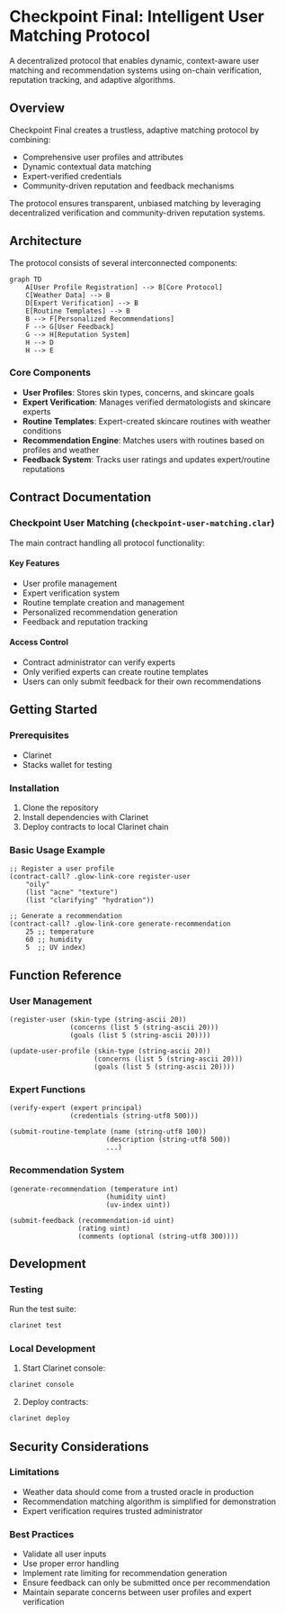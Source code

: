 # Checkpoint Final: Intelligent User Matching Protocol

A decentralized protocol that enables dynamic, context-aware user matching and recommendation systems using on-chain verification, reputation tracking, and adaptive algorithms.

## Overview

Checkpoint Final creates a trustless, adaptive matching protocol by combining:
- Comprehensive user profiles and attributes
- Dynamic contextual data matching
- Expert-verified credentials
- Community-driven reputation and feedback mechanisms

The protocol ensures transparent, unbiased matching by leveraging decentralized verification and community-driven reputation systems.

## Architecture

The protocol consists of several interconnected components:

```mermaid
graph TD
    A[User Profile Registration] --> B[Core Protocol]
    C[Weather Data] --> B
    D[Expert Verification] --> B
    E[Routine Templates] --> B
    B --> F[Personalized Recommendations]
    F --> G[User Feedback]
    G --> H[Reputation System]
    H --> D
    H --> E
```

### Core Components
- **User Profiles**: Stores skin types, concerns, and skincare goals
- **Expert Verification**: Manages verified dermatologists and skincare experts
- **Routine Templates**: Expert-created skincare routines with weather conditions
- **Recommendation Engine**: Matches users with routines based on profiles and weather
- **Feedback System**: Tracks user ratings and updates expert/routine reputations

## Contract Documentation

### Checkpoint User Matching (`checkpoint-user-matching.clar`)

The main contract handling all protocol functionality:

#### Key Features
- User profile management
- Expert verification system
- Routine template creation and management
- Personalized recommendation generation
- Feedback and reputation tracking

#### Access Control
- Contract administrator can verify experts
- Only verified experts can create routine templates
- Users can only submit feedback for their own recommendations

## Getting Started

### Prerequisites
- Clarinet
- Stacks wallet for testing

### Installation
1. Clone the repository
2. Install dependencies with Clarinet
3. Deploy contracts to local Clarinet chain

### Basic Usage Example
```clarity
;; Register a user profile
(contract-call? .glow-link-core register-user 
    "oily" 
    (list "acne" "texture") 
    (list "clarifying" "hydration"))

;; Generate a recommendation
(contract-call? .glow-link-core generate-recommendation 
    25 ;; temperature
    60 ;; humidity
    5  ;; UV index)
```

## Function Reference

### User Management
```clarity
(register-user (skin-type (string-ascii 20)) 
               (concerns (list 5 (string-ascii 20))) 
               (goals (list 5 (string-ascii 20))))

(update-user-profile (skin-type (string-ascii 20)) 
                     (concerns (list 5 (string-ascii 20))) 
                     (goals (list 5 (string-ascii 20))))
```

### Expert Functions
```clarity
(verify-expert (expert principal) 
               (credentials (string-utf8 500)))

(submit-routine-template (name (string-utf8 100)) 
                        (description (string-utf8 500)) 
                        ...)
```

### Recommendation System
```clarity
(generate-recommendation (temperature int) 
                        (humidity uint) 
                        (uv-index uint))

(submit-feedback (recommendation-id uint) 
                 (rating uint) 
                 (comments (optional (string-utf8 300))))
```

## Development

### Testing
Run the test suite:
```bash
clarinet test
```

### Local Development
1. Start Clarinet console:
```bash
clarinet console
```

2. Deploy contracts:
```bash
clarinet deploy
```

## Security Considerations

### Limitations
- Weather data should come from a trusted oracle in production
- Recommendation matching algorithm is simplified for demonstration
- Expert verification requires trusted administrator

### Best Practices
- Validate all user inputs
- Use proper error handling
- Implement rate limiting for recommendation generation
- Ensure feedback can only be submitted once per recommendation
- Maintain separate concerns between user profiles and expert verification